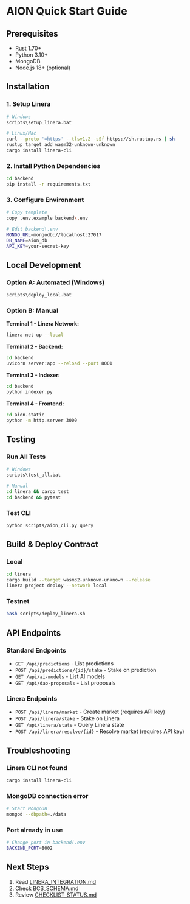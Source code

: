 # AION Quick Start Guide

## Prerequisites
- Rust 1.70+
- Python 3.10+
- MongoDB
- Node.js 18+ (optional)

## Installation

### 1. Setup Linera
```bash
# Windows
scripts\setup_linera.bat

# Linux/Mac
curl --proto '=https' --tlsv1.2 -sSf https://sh.rustup.rs | sh
rustup target add wasm32-unknown-unknown
cargo install linera-cli
```

### 2. Install Python Dependencies
```bash
cd backend
pip install -r requirements.txt
```

### 3. Configure Environment
```bash
# Copy template
copy .env.example backend\.env

# Edit backend\.env
MONGO_URL=mongodb://localhost:27017
DB_NAME=aion_db
API_KEY=your-secret-key
```

## Local Development

### Option A: Automated (Windows)
```bash
scripts\deploy_local.bat
```

### Option B: Manual

**Terminal 1 - Linera Network:**
```bash
linera net up --local
```

**Terminal 2 - Backend:**
```bash
cd backend
uvicorn server:app --reload --port 8001
```

**Terminal 3 - Indexer:**
```bash
cd backend
python indexer.py
```

**Terminal 4 - Frontend:**
```bash
cd aion-static
python -m http.server 3000
```

## Testing

### Run All Tests
```bash
# Windows
scripts\test_all.bat

# Manual
cd linera && cargo test
cd backend && pytest
```

### Test CLI
```bash
python scripts/aion_cli.py query
```

## Build & Deploy Contract

### Local
```bash
cd linera
cargo build --target wasm32-unknown-unknown --release
linera project deploy --network local
```

### Testnet
```bash
bash scripts/deploy_linera.sh
```

## API Endpoints

### Standard Endpoints
- `GET /api/predictions` - List predictions
- `POST /api/predictions/{id}/stake` - Stake on prediction
- `GET /api/ai-models` - List AI models
- `GET /api/dao-proposals` - List proposals

### Linera Endpoints
- `POST /api/linera/market` - Create market (requires API key)
- `POST /api/linera/stake` - Stake on Linera
- `GET /api/linera/state` - Query Linera state
- `POST /api/linera/resolve/{id}` - Resolve market (requires API key)

## Troubleshooting

### Linera CLI not found
```bash
cargo install linera-cli
```

### MongoDB connection error
```bash
# Start MongoDB
mongod --dbpath=./data
```

### Port already in use
```bash
# Change port in backend/.env
BACKEND_PORT=8002
```

## Next Steps

1. Read [LINERA_INTEGRATION.md](LINERA_INTEGRATION.md)
2. Check [BCS_SCHEMA.md](bcs_schema.md)
3. Review [CHECKLIST_STATUS.md](../CHECKLIST_STATUS.md)
